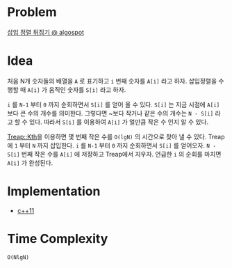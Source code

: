 # Problem

[삽입 정렬 뒤집기 @ algospot](https://algospot.com/judge/problem/read/INSERTION)

# Idea

처음 N개 숫자들의 배열을 `A` 로 표기하고 `i` 번째 숫자를 `A[i]` 라고
하자. 삽입정렬을 수행할 때 `A[i]` 가 움직인 숫자를 `S[i]` 라고 하자.

`i` 를 `N-1` 부터 `0` 까지 순회하면서 `S[i]` 를 얻어 올 수
있다. `S[i]` 는 지금 시점에 `A[i]` 보다 큰 수의 개수를
의미한다. 그렇다면 ~보다 작거나 같은 수의 개수는 `N - S[i]` 라고 할 수
있다. 따라서 `S[i]` 를 이용하여 `A[i]` 가 얼만큼 작은 수 인지 알 수
있다.

[Treap::Kth](/doc/tree_treap.md)을 이용하면 몇 번째 작은 수를 `O(lgN)`
의 시간으로 찾아 낼 수 있다. Treap에 `1` 부터 `N` 까지 삽입한다.  `i`
를 `N-1` 부터 `0` 까지 순회하면서 `S[i]` 를 얻어오자. `N - S[i]` 번째
작은 수를 `A[i]` 에 저장하고 Treap에서 지우자. 언급한 `i` 의 순회를
마치면 `A[i]` 가 완성된다.

# Implementation

* [c++11](a.cpp)

# Time Complexity

```
O(NlgN)
```

